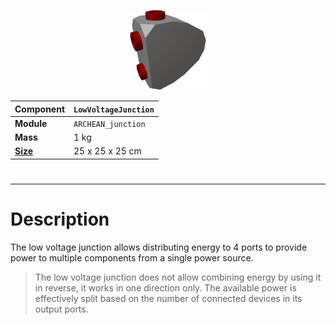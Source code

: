 <p align="center">
  <img src="LowVoltageJunction.png" />
</p>

|Component|`LowVoltageJunction`|
|---|---|
|**Module**|`ARCHEAN_junction`|
|**Mass**|1 kg|
|[**Size**](# "Based on the component's occupancy in a fixed 25cm grid.")|25 x 25 x 25 cm|
#
---

# Description
The low voltage junction allows distributing energy to 4 ports to provide power to multiple components from a single power source.

> The low voltage junction does not allow combining energy by using it in reverse, it works in one direction only.
> The available power is effectively split based on the number of connected devices in its output ports.
